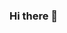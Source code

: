 ### Hi there 👋

<!--
**BatuhanB/BatuhanB** is a ✨ _special_ ✨ repository because its `README.md` (this file) appears on your GitHub profile.

Here are some ideas to get you started:
    
- 🌱 I’m currently learning Web Developing and Design
- 💬 Ask me about Anything
- 📫 How to reach me: bbdevelop.01@gmail.com
-->
